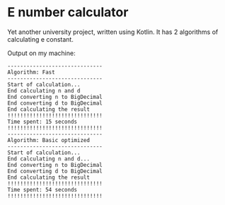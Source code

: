 # E number calculator
Yet another university project, written using Kotlin. It has 2 algorithms of calculating e constant.

Output on my machine:

    ------------------------------
    Algorithm: Fast
    ------------------------------
    Start of calculation...
    End calculating n and d
    End converting n to BigDecimal
    End converting d to BigDecimal
    End calculating the result
    !!!!!!!!!!!!!!!!!!!!!!!!!!!!!!
    Time spent: 15 seconds
    !!!!!!!!!!!!!!!!!!!!!!!!!!!!!!
    ------------------------------
    Algorithm: Basic optimized
    ------------------------------
    Start of calculation...
    End calculating n and d...
    End converting n to BigDecimal
    End converting d to BigDecimal
    End calculating the result
    !!!!!!!!!!!!!!!!!!!!!!!!!!!!!!
    Time spent: 54 seconds
    !!!!!!!!!!!!!!!!!!!!!!!!!!!!!!
